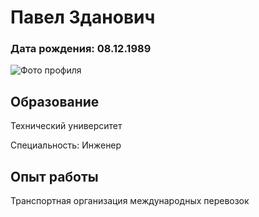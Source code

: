 # Павел Зданович

### Дата рождения: 08.12.1989

![Фото профиля](https://media.licdn.com/dms/image/C5603AQHr1QT7mtavRg/profile-displayphoto-shrink_800_800/0/1594925408190?e=1685577600&v=beta&t=N8jVpysCFlqEeB_IMoOBql42ahkcoCna7-r3bywWXWk)

## Образование

Технический университет 

Специальность: Инженер

## Опыт работы

Транспортная организация международных перевозок